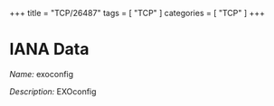 +++
title = "TCP/26487"
tags = [ "TCP" ]
categories = [ "TCP" ]
+++

# IANA Data

_Name:_ exoconfig

_Description:_ EXOconfig

